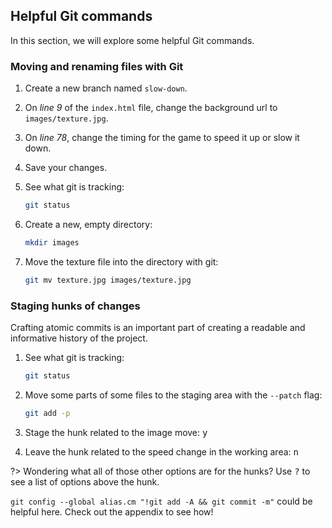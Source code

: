 ## Helpful Git commands

In this section, we will explore some helpful Git commands.

### Moving and renaming files with Git

1. Create a new branch named `slow-down`.
1. On *line 9* of the `index.html` file, change the background url to `images/texture.jpg`.
1. On *line 78*, change the timing for the game to speed it up or slow it down.
1. Save your changes.
1. See what git is tracking:

   ```sh
   git status
   ```

1. Create a new, empty directory:

   ```sh
   mkdir images
   ```

1. Move the texture file into the directory with git:

   ```sh
   git mv texture.jpg images/texture.jpg
   ```

### Staging hunks of changes

Crafting atomic commits is an important part of creating a readable and informative history of the project.

1. See what git is tracking:

   ```sh
   git status
   ```

1. Move some parts of some files to the staging area with the `--patch` flag:

   ```sh
   git add -p
   ```

1. Stage the hunk related to the image move: <kbd>y</kbd>
1. Leave the hunk related to the speed change in the working area: <kbd>n</kbd>

?> Wondering what all of those other options are for the hunks? Use <kbd>?</kbd> to see a list of options above the hunk.

`git config --global alias.cm "!git add -A && git commit -m"` could be helpful here. Check out the appendix to see how!
